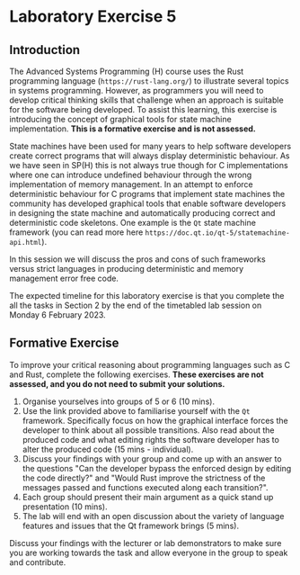 # Laboratory Exercise 5

## Introduction

The Advanced Systems Programming (H) course uses the Rust programming language (`https://rust-lang.org/`) to illustrate several topics in systems programming. However, as programmers you will need to develop critical thinking skills that challenge when an approach is suitable for the software being developed. To assist this learning, this exercise is introducing the concept of graphical tools for state machine implementation. **This is a formative exercise and is not assessed.**

State machines have been used for many years to help software developers create correct programs that will always display deterministic behaviour. As we have seen in SP(H) this is not always true though for C implementations where one can introduce undefined behaviour through the wrong implementation of memory management. In an attempt to enforce deterministic behaviour for C programs that implement state machines the community has developed graphical tools that enable software developers in designing the state machine and automatically producing correct and deterministic code skeletons. One example is the `Qt` state machine framework (you can read more here `https://doc.qt.io/qt-5/statemachine-api.html`).

In this session we will discuss the pros and cons of such frameworks versus strict languages in producing deterministic and memory management error free code.

The expected timeline for this laboratory exercise is that you complete the all the tasks in Section 2 by the end of the timetabled lab session on Monday 6 February 2023.

## Formative Exercise

To improve your critical reasoning about programming languages such as C and Rust, complete the following exercises. **These exercises are not assessed, and you do not need to submit your solutions.**

1. Organise yourselves into groups of 5 or 6 (10 mins).
2. Use the link provided above to familiarise yourself with the `Qt` framework. Specifically focus on how the graphical interface forces the developer to think about all possible transitions. Also read about the produced code and what editing rights the software developer has to alter the produced code (15 mins - individual).
3. Discuss your findings with your group and come up with an answer to the questions "Can the developer bypass the enforced design by editing the code directly?" and "Would Rust improve the strictness of the messages passed and functions executed along each transition?".
4. Each group should present their main argument as a quick stand up presentation (10 mins).
5. The lab will end with an open discussion about the variety of language features and issues that the Qt framework brings (5 mins).

Discuss your findings with the lecturer or lab demonstrators to make sure you are working towards the task and allow everyone in the group to speak and contribute.
